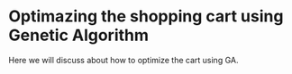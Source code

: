 # Optimazing the shopping cart using Genetic Algorithm

Here we will discuss about how to optimize the cart using GA.
